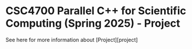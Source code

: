 # CSC4700 Parallel C++ for Scientific Computing (Spring 2025) - Project

See here for more information about [Project][project]

[assignment0]: https://teaching.hkaiser.org/spring2025/csc4700/assignments/project
